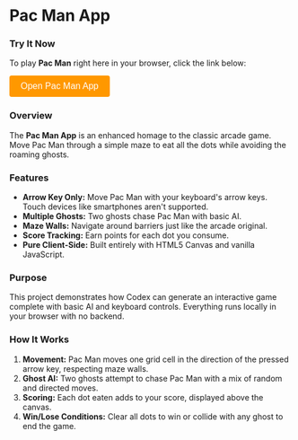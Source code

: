 # Pac Man App

### Try It Now

To play **Pac Man** right here in your browser, click the link below:

<!-- Button to open modal -->
<button id="openModalButton" class="cta-btn">Open Pac Man App</button>

<!-- Modal -->
<div id="pac_manModal">
  <div id="modalContent">
    <span id="closeModal" class="close">&times;</span>
    <iframe src="../../static/apps/pac-man/pac-man.html" title="Pac Man App"></iframe>
  </div>
</div>

### Overview

The **Pac Man App** is an enhanced homage to the classic arcade game. Move Pac Man through a simple maze to eat all the dots while avoiding the roaming ghosts.

### Features

- **Arrow Key Only:** Move Pac Man with your keyboard's arrow keys. Touch devices like smartphones aren't supported.
- **Multiple Ghosts:** Two ghosts chase Pac Man with basic AI.
- **Maze Walls:** Navigate around barriers just like the arcade original.
- **Score Tracking:** Earn points for each dot you consume.
- **Pure Client-Side:** Built entirely with HTML5 Canvas and vanilla JavaScript.

### Purpose

This project demonstrates how Codex can generate an interactive game complete with basic AI and keyboard controls. Everything runs locally in your browser with no backend.

### How It Works

1. **Movement:** Pac Man moves one grid cell in the direction of the pressed arrow key, respecting maze walls.
2. **Ghost AI:** Two ghosts attempt to chase Pac Man with a mix of random and directed moves.
3. **Scoring:** Each dot eaten adds to your score, displayed above the canvas.
4. **Win/Lose Conditions:** Clear all dots to win or collide with any ghost to end the game.

<script>
document.addEventListener("DOMContentLoaded", function () {
  const modal = document.getElementById("pac_manModal");
  const openBtn = document.getElementById("openModalButton");
  const closeBtn = document.getElementById("closeModal");
  openBtn.addEventListener("click", () => {
    modal.style.display = "flex";
  });
  closeBtn.addEventListener("click", () => {
    modal.style.display = "none";
  });
  modal.addEventListener("click", (e) => {
    if (e.target === modal) modal.style.display = "none";
  });
});
</script>

<style>
/* Same styles as other JavaScript of the Day modals */
#pac_manModal {
  position: fixed;
  top: 0;
  left: 0;
  width: 100%;
  height: 100%;
  background: rgba(0, 0, 0, 0.5);
  display: none;
  justify-content: center;
  align-items: center;
  z-index: 1000;
}
#modalContent {
  background: white;
  padding: 20px;
  border-radius: 8px;
  position: relative;
  width: 90%;
  max-width: 600px;
}
#modalContent iframe {
  width: 100%;
  height: 70vh;
  border: none;
}
#closeModal {
  position: absolute;
  top: 10px;
  right: 15px;
  font-size: 24px;
  cursor: pointer;
}
.cta-btn {
  background-color: #ff9800;
  color: white;
  padding: 10px 20px;
  border: none;
  border-radius: 4px;
  font-size: 16px;
  cursor: pointer;
}
.cta-btn:hover {
  background-color: #e68900;
}
</style>
